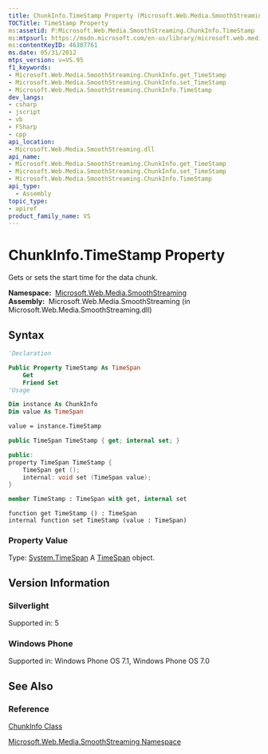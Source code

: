 ```yaml
---
title: ChunkInfo.TimeStamp Property (Microsoft.Web.Media.SmoothStreaming)
TOCTitle: TimeStamp Property
ms:assetid: P:Microsoft.Web.Media.SmoothStreaming.ChunkInfo.TimeStamp
ms:mtpsurl: https://msdn.microsoft.com/en-us/library/microsoft.web.media.smoothstreaming.chunkinfo.timestamp(v=VS.95)
ms:contentKeyID: 46307761
ms.date: 05/31/2012
mtps_version: v=VS.95
f1_keywords:
- Microsoft.Web.Media.SmoothStreaming.ChunkInfo.get_TimeStamp
- Microsoft.Web.Media.SmoothStreaming.ChunkInfo.set_TimeStamp
- Microsoft.Web.Media.SmoothStreaming.ChunkInfo.TimeStamp
dev_langs:
- csharp
- jscript
- vb
- FSharp
- cpp
api_location:
- Microsoft.Web.Media.SmoothStreaming.dll
api_name:
- Microsoft.Web.Media.SmoothStreaming.ChunkInfo.get_TimeStamp
- Microsoft.Web.Media.SmoothStreaming.ChunkInfo.set_TimeStamp
- Microsoft.Web.Media.SmoothStreaming.ChunkInfo.TimeStamp
api_type:
  - Assembly
topic_type:
- apiref
product_family_name: VS
---
```


# ChunkInfo.TimeStamp Property

Gets or sets the start time for the data chunk.

**Namespace:**  [Microsoft.Web.Media.SmoothStreaming](microsoft-web-media-smoothstreaming-namespace_1.md)  
**Assembly:**  Microsoft.Web.Media.SmoothStreaming (in Microsoft.Web.Media.SmoothStreaming.dll)

## Syntax

```vb
'Declaration

Public Property TimeStamp As TimeSpan
    Get
    Friend Set
'Usage

Dim instance As ChunkInfo
Dim value As TimeSpan

value = instance.TimeStamp
```

```csharp
public TimeSpan TimeStamp { get; internal set; }
```

```cpp
public:
property TimeSpan TimeStamp {
    TimeSpan get ();
    internal: void set (TimeSpan value);
}
```

``` fsharp
member TimeStamp : TimeSpan with get, internal set
```

```jscript
function get TimeStamp () : TimeSpan
internal function set TimeStamp (value : TimeSpan)
```

### Property Value

Type: [System.TimeSpan](https://msdn.microsoft.com/library/269ew577\(v=vs.95\))  
A [TimeSpan](https://msdn.microsoft.com/library/269ew577\(v=vs.95\)) object.

## Version Information

### Silverlight

Supported in: 5  

### Windows Phone

Supported in: Windows Phone OS 7.1, Windows Phone OS 7.0  

## See Also

### Reference

[ChunkInfo Class](chunkinfo-class-microsoft-web-media-smoothstreaming_1.md)

[Microsoft.Web.Media.SmoothStreaming Namespace](microsoft-web-media-smoothstreaming-namespace_1.md)

